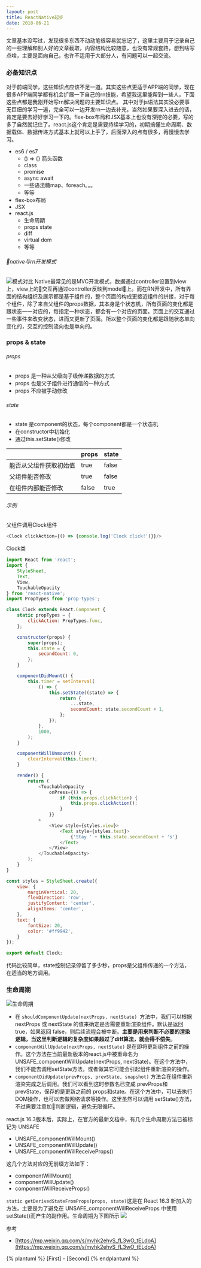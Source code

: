 ```yaml
---
layout: post
title: ReactNative起步
date: 2018-06-21
---
```


文章基本没写过，发现很多东西不动动笔很容易就忘记了，这里主要用于记录自己的一些理解和别人好的文章截取，内容结构比较随意，也没有常规套路，想到啥写点啥，主要是面向自己，也许不适用于大部分人，有问题可以一起交流。

### 必备知识点
对于前端同学，这些知识点应该不足一道。其实这些点更适于APP端的同学，现在很多APP端同学都有机会扩展一下自己的rn技能，希望我这里能帮到一些人，下面这些点都是我刚开始写rn解决问题的主要知识点。
其中对于js语法其实没必要事无巨细的学习一遍，完全可以一边开发rn一边去补充，当然如果要深入进去的话，肯定是要去好好学习一下的。flex-box布局和JSX基本上也没有深挖的必要，写的多了自然就记住了。react.js这个肯定是需要持续学习的，初期搞懂生命周期、数据载体、数据传递方式基本上就可以上手了，后面深入的点有很多，再慢慢去学习。
- es6 / es7
    - () => {} 箭头函数
    - class 
    - promise
    - async await
    - 一些语法糖map、foreach。。。
    - 等等
- flex-box布局
- JSX
- react.js
    - 生命周期
    - props state
    - diff
    - virtual dom
    - 等等

###### native与rn开发模式
![模式对比](https://upload-images.jianshu.io/upload_images/1376071-856760505c5ccc3e.png?imageMogr2/auto-orient/strip%7CimageView2/2/w/1240)
Native最常见的是MVC开发模式，数据通过controller设置到view上，view上的交互再通过controller反映到model上。而在RN开发中，所有界面的结构组织及展示都是基于组件的，整个页面的构成更接近组件的拼接，对于每个组件，除了来自父组件的props数据，其本身是个状态机，所有页面的变化都是跟状态一一对应的，每指定一种状态，都会有一个对应的页面。页面上的交互通过一些事件来改变状态，进而又更新了页面。所以整个页面的变化都是跟随状态单向变化的，交互的控制流向也是单向的。

### props & state
###### props
- props 是一种从父级向子级传递数据的方式
- props 也是父子组件进行通信的一种方式
- props 不应被手动修改
###### state
- state 是component的状态，每个component都是一个状态机
- 在constructor中初始化
- 通过this.setState()修改

||props|state|
|----|----|----|
|能否从父组件获取初始值|true|false|
|父组件能否修改|true|false|
|在组件内部能否修改|false|true|

###### 示例
父组件调用Clock组件
```js
<Clock clickAction={() => {console.log('Clock click!')}}/>
```
Clock类
```js
import React from 'react';
import {
    StyleSheet,
    Text,
    View,
    TouchableOpacity
} from 'react-native';
import PropTypes from 'prop-types';

class Clock extends React.Component {
    static propTypes = {
        clickAction: PropTypes.func,
    };

    constructor(props) {
        super(props);
        this.state = {
            secondCount: 0,
        };
    }

    componentDidMount() {
        this.timer = setInterval(
            () => {
                this.setState((state) => {
                    return {
                        ...state,
                        secondCount: state.secondCount + 1,
                    };
                });
            },
            1000,
        );
    }

    componentWillUnmount() {
        clearInterval(this.timer);
    }

    render() {
        return (
            <TouchableOpacity
                onPress={() => {
                    if (this.props.clickAction) {
                        this.props.clickAction();
                    }
                }}
            >
                <View style={styles.view}>
                    <Text style={styles.text}>
                        {'Stay ' + this.state.secondCount + 's'}
                    </Text>
                </View>
            </TouchableOpacity>
        );
    }
}

const styles = StyleSheet.create({
    view: {
        marginVertical: 20,
        flexDirection: 'row',
        justifyContent: 'center',
        alignItems: 'center',
    },
    text: {
        fontSize: 20,
        color: '#ff9942',
    }
});

export default Clock;
```
代码比较简单，state控制记录停留了多少秒，props是父组件传递的一个方法，在适当的地方调用。

### 生命周期
![生命周期](http://upload-images.jianshu.io/upload_images/1376071-d8659ea405bafec2?imageMogr2/auto-orient/strip%7CimageView2/2/w/1240)
- 在 ```shouldComponentUpdate(nextProps, nextState) ```方法中，我们可以根据 nextProps 或 nextState 的值来确定是否需要重新渲染组件。默认是返回 true，如果返回 false，则后续流程会被中断。**主要是用来判断不必要的渲染逻辑，当这里判断逻辑的复杂度如果超过了diff算法，就会得不偿失**。
- ```componentWillUpdate(nextProps, nextState)``` 是在即将更新组件之前的操作。这个方法在当前最新版本的react.js中被重命名为UNSAFE_componentWillUpdate(nextProps, nextState)。在这个方法中，我们不能去调用setState方法，或者做其它可能会引起组件重新渲染的操作。
- ```componentDidUpdate(prevProps, prevState, snapshot)``` 方法会在组件重新渲染完成之后调用。我们可以看到这时参数名已变成 prevProps和prevState，保存的是更新之前的 props和state。在这个方法中，可以去执行DOM操作，也可以去做网络请求等操作。这里虽然可以调用 setState()方法，不过需要注意加判断逻辑，避免无限循环。

react.js 16.3版本后，实际上，在官方的最新文档中，有几个生命周期方法已被标记为 UNSAFE
- UNSAFE_componentWillMount()
- UNSAFE_componentWillUpdate()
- UNSAFE_componentWillReceiveProps()

这几个方法对应的无前缀方法如下：
- componentWillMount()
- componentWillUpdate()
- componentWillReceiveProps()

```static getDerivedStateFromProps(props, state)```这是在 React 16.3 新加入的方法，主要是为了避免在 UNSAFE_componentWillReceiveProps 中使用setState()而产生的副作用。生命周期为下图所示
![](http://upload-images.jianshu.io/upload_images/3790386-b0c8a024d0ae1f80.png?imageMogr2/auto-orient/strip%7CimageView2/2/w/1240)

参考
- [https://mp.weixin.qq.com/s/mvhk2ehvS_fL3wO_tELdoA](https://mp.weixin.qq.com/s/mvhk2ehvS_fL3wO_tELdoA)

{% plantuml %}
[First] - [Second]
{% endplantuml %}